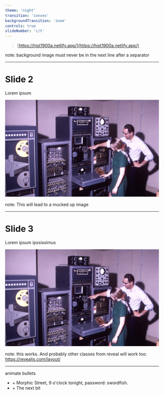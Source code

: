 ```yaml
---
theme: 'night'
transition: 'convex'
backgroundTransition: 'zoom'
controls: true
slideNumber: 'c/t'
---
```


<!-- .slide: data-background="images/computer1_mid_60s.jpg" data-background-opacity="0.25" -->


> [https://hist1900a.netlify.app/](https://hist1900a.netlify.app/)


note:
background image must never be in the next line after a separator

---

# Slide 2

Lorem ipsum

![](images/computer1_mid_60s.jpg)

note:
This will lead to a mucked up image

---

# Slide 3

Lorem ipsum ipssissimus

<img src="images/computer1_mid_60s.jpg" class="r-stretch">

note: this works. And probably other classes from reveal will work too: https://revealjs.com/layout/

---

animate bullets
<ul>
<li class="fragment">+ Morphic Street, 9 o'clock tonight, password: swordfish.</li>
<li class="fragment">+ The next bit</li>
</ul>